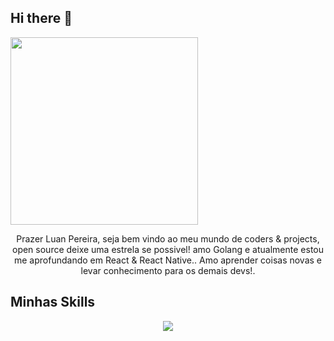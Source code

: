 ## Hi there 👋

  <img width="300em" src="https://github-readme-stats.vercel.app/api/top-langs/?username=devluanpereira&show_icons=true&theme=radical&layout=compact&locale=en&langs_count=10&hide_border=true"/>

  <p align="center"> Prazer Luan Pereira, seja bem vindo ao meu mundo de coders & projects, open source deixe uma estrela se possivel! amo Golang e atualmente estou me aprofundando em React & React Native.. Amo aprender coisas novas e levar conhecimento para os demais devs!.</p>

## Minhas Skills 
  <p align="center">
  <a href="https://skillicons.dev">
    <img src="https://skillicons.dev/icons?i=git,go,htmx,github,bash,c,linux,python,aws,html,css,bootstrap,bun,flask,django,java,maven,gradle,laravel,mysql&perline=10" />
  </a>
</p>



